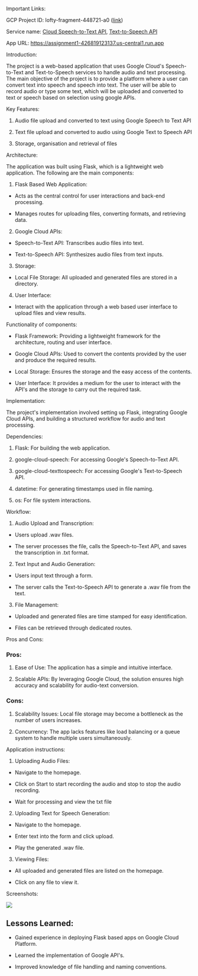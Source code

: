 Important Links:

GCP Project ID: lofty-fragment-448721-a0 ([link](https://console.cloud.google.com/home/dashboard?hl=en&inv=1&invt=Abn5dw&project=lofty-fragment-448721-a0)) 

Service name: [Cloud Speech-to-Text API](https://console.cloud.google.com/apis/api/speech.googleapis.com/overview?hl=en&inv=1&invt=Abn5dw&project=lofty-fragment-448721-a0), [Text-to-Speech API](https://console.cloud.google.com/apis/api/texttospeech.googleapis.com/overview?hl=en&inv=1&invt=Abn5dw&project=lofty-fragment-448721-a0)

App URL: https://assignment1-426819123137.us-central1.run.app

Introduction:

The project is a web-based application that uses Google Cloud's Speech-to-Text and Text-to-Speech services to handle audio and text processing. The main objective of the project is to provide a platform where a user can convert text into speech and speech into text. The user will be able to record audio or type some text, which will be uploaded and converted to text or speech based on selection using google APIs.

Key Features:

1.  Audio file upload and converted to text using Google Speech to Text API

2.  Text file upload and converted to audio using Google Text to Speech API

3.  Storage, organisation and retrieval of files

Architecture:

The application was built using Flask, which is a lightweight web application. The following are the main components:

1.  Flask Based Web Application:

-   Acts as the central control for user interactions and back-end processing.

-   Manages routes for uploading files, converting formats, and retrieving data.

2.  Google Cloud APIs:

-   Speech-to-Text API: Transcribes audio files into text.

-   Text-to-Speech API: Synthesizes audio files from text inputs.

3.  Storage:

-   Local File Storage: All uploaded and generated files are stored in a directory.

4.  User Interface:

-   Interact with the application through a web based user interface to upload files and view results.

Functionality of components:

-   Flask Framework: Providing a lightweight framework for the architecture, routing and user interface.

-   Google Cloud APIs: Used to convert the contents provided by the user and produce the required results.

-   Local Storage: Ensures the storage and the easy access of the contents.

-   User Interface: It provides a medium for the user to interact with the API's and the storage to carry out the required task.

Implementation:

The project's implementation involved setting up Flask, integrating Google Cloud APIs, and building a structured workflow for audio and text processing.

Dependencies:

1.  Flask: For building the web application.

2.  google-cloud-speech: For accessing Google's Speech-to-Text API.

3.  google-cloud-texttospeech: For accessing Google's Text-to-Speech API.

4.  datetime: For generating timestamps used in file naming.

5.  os: For file system interactions.


Workflow:

1.  Audio Upload and Transcription:

-   Users upload .wav files.

-   The server processes the file, calls the Speech-to-Text API, and saves the transcription in .txt format.

2.  Text Input and Audio Generation:

-   Users input text through a form.

-   The server calls the Text-to-Speech API to generate a .wav file from the text.

3.  File Management:

-   Uploaded and generated files are time stamped for easy identification.

-   Files can be retrieved through dedicated routes.

Pros and Cons: 

### Pros:

1.  Ease of Use: The application has a simple and intuitive interface.

2.  Scalable APIs: By leveraging Google Cloud, the solution ensures high accuracy and scalability for audio-text conversion.

### Cons:

1.  Scalability Issues: Local file storage may become a bottleneck as the number of users increases.

2.  Concurrency: The app lacks features like load balancing or a queue system to handle multiple users simultaneously.


Application instructions: 

1.  Uploading Audio Files:

-   Navigate to the homepage.

-   Click on Start to start recording the audio and stop to stop the audio recording.

-   Wait for processing and view the txt file

2.  Uploading Text for Speech Generation:

-   Navigate to the homepage.

-   Enter text into the form and click upload.

-   Play the generated .wav file.

3.  Viewing Files:

-   All uploaded and generated files are listed on the homepage.

-   Click on any file to view it.

Screenshots:

![](https://lh7-rt.googleusercontent.com/docsz/AD_4nXeEdCJMEFs9JlfGzGZQcSGll0bU9bb97yZvFozYoWkiKWOO51xs23RepL70rJi6zLq58ptenp-hen0PREyoDTpiR7sTqui4WWEp91G7t4442VzppbfZcNMXCgkj_NzgAFliHr5dCw?key=ljfbg-IdJDXERtO0jyVmNkEK)

Lessons Learned:
----------------

-   Gained experience in deploying Flask based apps on Google Cloud Platform.

-   Learned the implementation of Google API's.

-   Improved knowledge of file handling and naming conventions.
